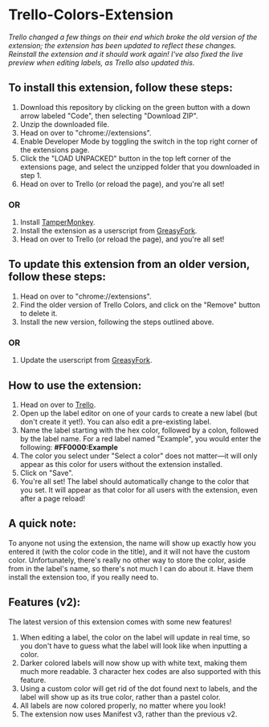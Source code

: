 # Trello-Colors-Extension

*Trello changed a few things on their end which broke the old version of the extension; the extension has been updated to reflect these changes. Reinstall the extension and it should work again! I've also fixed the live preview when editing labels, as Trello also updated this.*

## To install this extension, follow these steps:

1. Download this repository by clicking on the green button with a down arrow labeled "Code", then selecting "Download ZIP".
2. Unzip the downloaded file.
3. Head on over to "chrome://extensions".
4. Enable Developer Mode by toggling the switch in the top right corner of the extensions page.
5. Click the "LOAD UNPACKED" button in the top left corner of the extensions page, and select the unzipped folder that you downloaded in step 1.
6. Head on over to Trello (or reload the page), and you're all set!

### OR

1. Install [TamperMonkey](https://www.tampermonkey.net).
2. Install the extension as a userscript from [GreasyFork](https://greasyfork.org/en/scripts/505507-trello-colors).
3. Head on over to Trello (or reload the page), and you're all set!

## To update this extension from an older version, follow these steps:

1. Head on over to "chrome://extensions".
2. Find the older version of Trello Colors, and click on the "Remove" button to delete it.
3. Install the new version, following the steps outlined above.

### OR

1. Update the userscript from [GreasyFork](https://greasyfork.org/en/scripts/505507-trello-colors).

## How to use the extension:

1. Head on over to [Trello](https://www.trello.com).
2. Open up the label editor on one of your cards to create a new label (but don't create it yet!). You can also edit a pre-existing label.
3. Name the label starting with the hex color, followed by a colon, followed by the label name. For a red label named "Example", you would enter the following: **#FF0000:Example**
4. The color you select under "Select a color" does not matter—it will only appear as this color for users without the extension installed.
5. Click on "Save".
6. You're all set! The label should automatically change to the color that you set. It will appear as that color for all users with the extension, even after a page reload!

## A quick note:

To anyone not using the extension, the name will show up exactly how you entered it (with the color code in the title), and it will not have the custom color. Unfortunately, there's really no other way to store the color, aside from in the label's name, so there's not much I can do about it. Have them install the extension too, if you really need to.

## Features (v2):

The latest version of this extension comes with some new features!

1. When editing a label, the color on the label will update in real time, so you don't have to guess what the label will look like when inputting a color.
2. Darker colored labels will now show up with white text, making them much more readable. 3 character hex codes are also supported with this feature.
3. Using a custom color will get rid of the dot found next to labels, and the label will show up as its true color, rather than a pastel color.
4. All labels are now colored properly, no matter where you look!
5. The extension now uses Manifest v3, rather than the previous v2.
